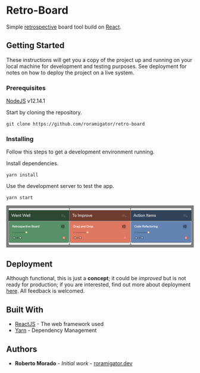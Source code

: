 # Retro-Board

Simple [retrospective](https://en.wikipedia.org/wiki/Retrospective) board tool build on [React](https://reactjs.org/).

## Getting Started

These instructions will get you a copy of the project up and running on your local machine for development and testing purposes. See deployment for notes on how to deploy the project on a live system.

### Prerequisites

[NodeJS](https://nodejs.org/en/about/releases/) v12.14.1

Start by cloning the repository.

```
git clone https://github.com/roramigator/retro-board
```

### Installing

Follow this steps to get a development environment running.

Install dependencies.

```
yarn install
```

Use the development server to test the app.

```
yarn start
```

![retro-board](./retro-board.png)

## Deployment

Although functional, this is just a **concept**; it could be *improved* but is not ready for production; if you are interested, find out more about deployment [here](https://bit.ly/CRA-deploy). All feedback is welcomed.

## Built With

* [ReactJS](https://reactjs.org/docs/getting-started.html) - The web framework used
* [Yarn](https://classic.yarnpkg.com/en/docs) - Dependency Management

## Authors

* **Roberto Morado** - *Initial work* - [roramigator.dev](https://roramigator.dev)
